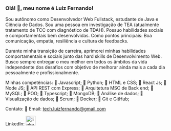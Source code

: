 ### Olá! 👋, meu nome é Luiz Fernando!

Sou autônomo como Desenvolvedor Web Fullstack, estudante de Java e Ciência de Dados.
Sou uma pessoa em investigação de TEA (atualmente tratamento de TCC com diagnóstico de TDAH).
Possuo habilidades sociais e comportamentais bem desenvolvidas. Como pontos principais: Boa comunicação, empatia, resiliência e cultura de feedbacks.

Durante minha transição de carreira, aprimorei minhas habilidades comportamentais e sociais junto das hard skills de Desenvolvimento Web.
Busco sempre entregar o meu melhor em todos os âmbitos da vida independente dos desafios com objetivo de melhorar ainda mais a cada dia pessoalmente e profissionalmente.

Minhas competências:
🔹 Javascript;
🔹 Python;
🔹 HTML e CSS;
🔹 React Js;
🔹 Node JS;
🔹 API REST com Express;
🔹 Arquitetura MSC de Back end;
🔹 MySQL;
🔹 POO;
🔹 Typescript;
🔹 MongoDB;
🔹 Análise de dados;
🔹 Visualização de dados;
🔹 Scrum;
🔹 Docker;
🔹 Git e GitHub;

Contato:
🔸 Email: tech.luizfernando@gmail.com


LinkedIn: 
[<img src='https://cdn.icon-icons.com/icons2/99/PNG/512/linkedin_socialnetwork_17441.png' alt='linkedin' height='30'>](https://www.linkedin.com/in/nandorodrigues/)
